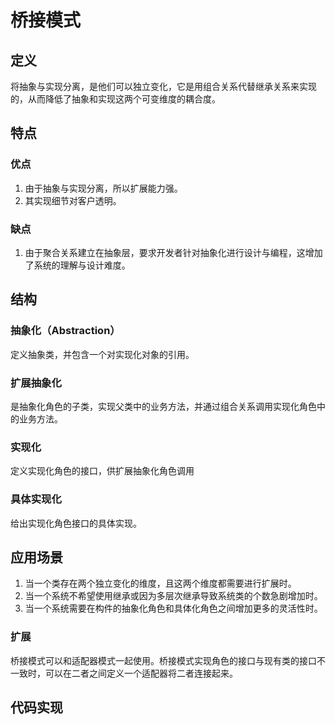 # 桥接模式

## 定义

将抽象与实现分离，是他们可以独立变化，它是用组合关系代替继承关系来实现的，从而降低了抽象和实现这两个可变维度的耦合度。

## 特点

### 优点

1. 由于抽象与实现分离，所以扩展能力强。
2. 其实现细节对客户透明。

### 缺点

1. 由于聚合关系建立在抽象层，要求开发者针对抽象化进行设计与编程，这增加了系统的理解与设计难度。

## 结构

### 抽象化（Abstraction）

定义抽象类，并包含一个对实现化对象的引用。

### 扩展抽象化

是抽象化角色的子类，实现父类中的业务方法，并通过组合关系调用实现化角色中的业务方法。

### 实现化

定义实现化角色的接口，供扩展抽象化角色调用

### 具体实现化

给出实现化角色接口的具体实现。

## 应用场景

1. 当一个类存在两个独立变化的维度，且这两个维度都需要进行扩展时。
2. 当一个系统不希望使用继承或因为多层次继承导致系统类的个数急剧增加时。
3. 当一个系统需要在构件的抽象化角色和具体化角色之间增加更多的灵活性时。

### 扩展

桥接模式可以和适配器模式一起使用。桥接模式实现角色的接口与现有类的接口不一致时，可以在二者之间定义一个适配器将二者连接起来。

## 代码实现

